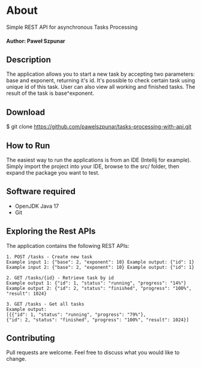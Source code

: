# About
Simple REST API for asynchronous Tasks Processing

#### Author: Paweł Szpunar

## Description
The application allows you to start a new task by accepting two parameters: base and exponent, returning it's id.
It's possible to check certain task using unique id of this task.
User can also view all working and finished tasks.
The result of the task is base^exponent.

## Download
$ git clone https://github.com/pawelszpunar/tasks-processing-with-api.git

## How to Run
The easiest way to run the applications is from an IDE (Intellij for example). Simply import the project into your IDE, browse to the src/ folder, then expand the package you want to test.


## Software required
- OpenJDK Java 17
- Git

## Exploring the Rest APIs
The application contains the following REST APIs:
```
1. POST /tasks - Create new task
Example input 1: {"base": 2, "exponent": 10} Example output: {"id": 1}
Example input 2: {"base": 2, "exponent": 10} Example output: {"id": 1}

2. GET /tasks/{id} - Retrieve task by id
Example output 1: {"id": 1, "status": "running", "progress": "14%"}
Example output 2: {"id": 2, "status": "finished", "progress": "100%", "result": 1024}

3. GET /tasks - Get all tasks
Example output:
[{{"id": 1, "status": "running", "progress": "79%"},
{"id": 2, "status": "finished", "progress": "100%", "result": 1024}]
```

## Contributing
Pull requests are welcome. Feel free to discuss what you would like to change.